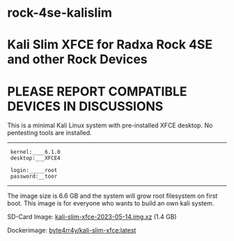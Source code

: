 # rock-4se-kalislim
# Kali Slim XFCE for Radxa Rock 4SE and other Rock Devices

# PLEASE REPORT COMPATIBLE DEVICES IN DISCUSSIONS

This is a minimal Kali Linux system with pre-installed XFCE desktop. No pentesting tools are installed.

----------------
     kernel:____6.1.0
     desktop:___XFCE4
     
     login:_____root
     password:__toor
-----------------

The image size is 6.6 GB and the system will grow root filesystem on first boot.
This image is for everyone who wants to build an own kali system.

SD-Card Image: <a href="https://drive.google.com/file/d/1BOyGpIJ7IipX4Q8jHgdS3suF2J1dSA4I/view?usp=sharing">kali-slim-xfce-2023-05-14.img.xz</a> (1.4 GB)

Dockerimage: <a href="https://hub.docker.com/repository/docker/byte4rr4y/kali-slim-xfce/tags?page=1&ordering=last_updated">byte4rr4y/kali-slim-xfce:latest</a>

